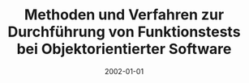 ---
abstract: ''
authors:
- Thomas Grechenig
- Wolfgang Zuser
- Christian Brem
date: '2002-01-01'
featured: false
links:
- name: Publik
  url: https://publik.tuwien.ac.at/showentry.php?ID=137020&lang=2
publication_types:
- '6'
publishDate: '2002-01-01'
title: Methoden und Verfahren zur Durchführung von Funktionstests bei Objektorientierter
  Software
url_pdf: ''
---